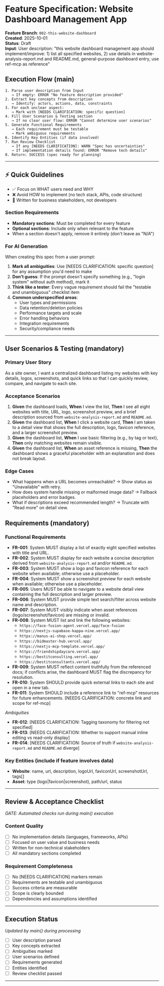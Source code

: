 # Feature Specification: Website Dashboard Management App

**Feature Branch**: `002-this-website-dashboard`  
**Created**: 2025-10-01  
**Status**: Draft  
**Input**: User description: "this website dashboard management app should implement/improve: 1) list all specified websites, 2) use details in website-analysis-report.md and README.md, general-purpose dashboard entry, use ref-mcp as reference"

## Execution Flow (main)
```
1. Parse user description from Input
   → If empty: ERROR "No feature description provided"
2. Extract key concepts from description
   → Identify: actors, actions, data, constraints
3. For each unclear aspect:
   → Mark with [NEEDS CLARIFICATION: specific question]
4. Fill User Scenarios & Testing section
   → If no clear user flow: ERROR "Cannot determine user scenarios"
5. Generate Functional Requirements
   → Each requirement must be testable
   → Mark ambiguous requirements
6. Identify Key Entities (if data involved)
7. Run Review Checklist
   → If any [NEEDS CLARIFICATION]: WARN "Spec has uncertainties"
   → If implementation details found: ERROR "Remove tech details"
8. Return: SUCCESS (spec ready for planning)
```

---

## ⚡ Quick Guidelines
- ✅ Focus on WHAT users need and WHY
- ❌ Avoid HOW to implement (no tech stack, APIs, code structure)
- 👥 Written for business stakeholders, not developers

### Section Requirements
- **Mandatory sections**: Must be completed for every feature
- **Optional sections**: Include only when relevant to the feature
- When a section doesn't apply, remove it entirely (don't leave as "N/A")

### For AI Generation
When creating this spec from a user prompt:
1. **Mark all ambiguities**: Use [NEEDS CLARIFICATION: specific question] for any assumption you'd need to make
2. **Don't guess**: If the prompt doesn't specify something (e.g., "login system" without auth method), mark it
3. **Think like a tester**: Every vague requirement should fail the "testable and unambiguous" checklist item
4. **Common underspecified areas**:
   - User types and permissions
   - Data retention/deletion policies  
   - Performance targets and scale
   - Error handling behaviors
   - Integration requirements
   - Security/compliance needs

---

## User Scenarios & Testing (mandatory)

### Primary User Story
As a site owner, I want a centralized dashboard listing my websites with key details, logos, screenshots, and quick links so that I can quickly review, compare, and navigate to each site.

### Acceptance Scenarios
1. **Given** the dashboard loads, **When** I view the list, **Then** I see all eight websites with title, URL, logo, screenshot preview, and a brief description sourced from `website-analysis-report.md` and `README.md`.
2. **Given** the dashboard list, **When** I click a website card, **Then** I am taken to a detail view that shows the full description, logo, favicon reference, and a larger screenshot preview.
3. **Given** the dashboard list, **When** I use basic filtering (e.g., by tag or text), **Then** only matching websites remain visible.
4. **Given** the dashboard list, **When** an asset reference is missing, **Then** the dashboard shows a graceful placeholder with an explanation and does not break layout.

### Edge Cases
- What happens when a URL becomes unreachable? → Show status as "Unavailable" with retry.
- How does system handle missing or malformed image data? → Fallback placeholders and error badges.
- What if descriptions exceed recommended length? → Truncate with "Read more" on detail view.

## Requirements (mandatory)

### Functional Requirements
- **FR-001**: System MUST display a list of exactly eight specified websites with title and URL.
- **FR-002**: System MUST display for each website a concise description derived from `website-analysis-report.md` and/or `README.md`.
- **FR-003**: System MUST show a logo and favicon reference for each website when available; otherwise use a placeholder.
- **FR-004**: System MUST show a screenshot preview for each website when available; otherwise use a placeholder.
- **FR-005**: Users MUST be able to navigate to a website detail view containing the full description and larger preview.
- **FR-006**: System MUST provide simple text search/filter across website name and description.
- **FR-007**: System MUST visibly indicate when asset references (logo/screenshot/favicon) are missing or invalid.
- **FR-008**: System MUST list and link the following websites: 
  - `https://face-fusion-agent.vercel.app/face-fusion`
  - `https://nextjs-supabase-kappa-nine.vercel.app/`
  - `https://manus-ai-shop.vercel.app/`
  - `https://bidmaster-hub.vercel.app/`
  - `https://nextjs-mcp-template.vercel.app/`
  - `https://friendshipdaycare.vercel.app/`
  - `https://bestitconsulting.vercel.app/`
  - `https://bestitconsultants.vercel.app/`
- **FR-009**: System MUST reflect content truthfully from the referenced docs; if conflicts arise, the dashboard MUST flag the discrepancy for resolution.
- **FR-010**: System SHOULD provide quick external links to each site and open in a new tab.
- **FR-011**: System SHOULD include a reference link to "ref-mcp" resources for future enhancements. [NEEDS CLARIFICATION: concrete link and scope for ref-mcp]

*Ambiguities*
- **FR-012**: [NEEDS CLARIFICATION: Tagging taxonomy for filtering not specified]
- **FR-013**: [NEEDS CLARIFICATION: Whether to support manual inline editing vs read-only display]
- **FR-014**: [NEEDS CLARIFICATION: Source of truth if `website-analysis-report.md` and `README.md` diverge]

### Key Entities (include if feature involves data)
- **Website**: name, url, description, logoUrl, faviconUrl, screenshotUrl, tags[]
- **Asset**: type (logo|favicon|screenshot), path/url, status

---

## Review & Acceptance Checklist
*GATE: Automated checks run during main() execution*

### Content Quality
- [ ] No implementation details (languages, frameworks, APIs)
- [ ] Focused on user value and business needs
- [ ] Written for non-technical stakeholders
- [ ] All mandatory sections completed

### Requirement Completeness
- [ ] No [NEEDS CLARIFICATION] markers remain
- [ ] Requirements are testable and unambiguous  
- [ ] Success criteria are measurable
- [ ] Scope is clearly bounded
- [ ] Dependencies and assumptions identified

---

## Execution Status
*Updated by main() during processing*

- [ ] User description parsed
- [ ] Key concepts extracted
- [ ] Ambiguities marked
- [ ] User scenarios defined
- [ ] Requirements generated
- [ ] Entities identified
- [ ] Review checklist passed

---

